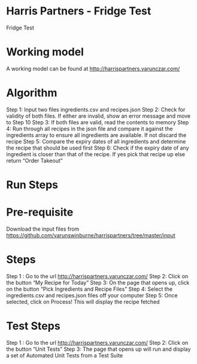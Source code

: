 # Harris Partners - Fridge Test
Fridge Test


# Working model
A working model can be found at http://harrispartners.varunczar.com/ 

# Algorithm
Step 1: Input two files ingredients.csv and recipes.json
Step 2: Check for validity of both files. If either are invalid, show an error message and move to Step 10
Step 3: If both files are valid, read the contents to memory
Step 4: Run through all recipes in the json file and compare it against the ingredients array to ensure all ingredients are available. If not discard the recipe
Step 5: 	Compare the expiry dates of all ingredients and determine the recipe that should be used first
Step 6: Check if the expiry date of any ingredient is closer than that of the recipe. If yes pick that recipe up else return “Order Takeout”


# Run Steps

#  Pre-requisite
Download the input files from https://github.com/varunswinburne/harrispartners/tree/master/input 

# Steps
Step 1 : Go to the url http://harrispartners.varunczar.com/ 
Step 2: Click on the button “My Recipe for Today”
Step 3: On the page that opens up, click on the button “Pick Ingredients and Recipe Files”
Step 4: Select the ingredients.csv and recipes.json files off your computer
Step 5: Once selected, click on Process! This will display the recipe fetched

# Test Steps
Step 1 : Go to the url http://harrispartners.varunczar.com/ 
Step 2: Click on the button “Unit Tests”
Step 3: The page that opens up will run and display a set of Automated Unit Tests from a Test Suite 
